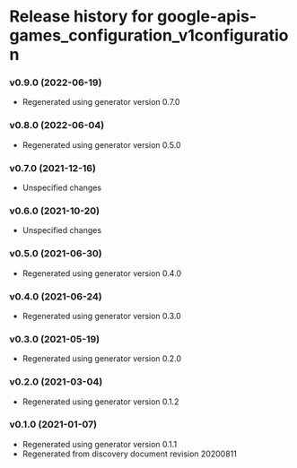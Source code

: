 # Release history for google-apis-games_configuration_v1configuration

### v0.9.0 (2022-06-19)

* Regenerated using generator version 0.7.0

### v0.8.0 (2022-06-04)

* Regenerated using generator version 0.5.0

### v0.7.0 (2021-12-16)

* Unspecified changes

### v0.6.0 (2021-10-20)

* Unspecified changes

### v0.5.0 (2021-06-30)

* Regenerated using generator version 0.4.0

### v0.4.0 (2021-06-24)

* Regenerated using generator version 0.3.0

### v0.3.0 (2021-05-19)

* Regenerated using generator version 0.2.0

### v0.2.0 (2021-03-04)

* Regenerated using generator version 0.1.2

### v0.1.0 (2021-01-07)

* Regenerated using generator version 0.1.1
* Regenerated from discovery document revision 20200811

